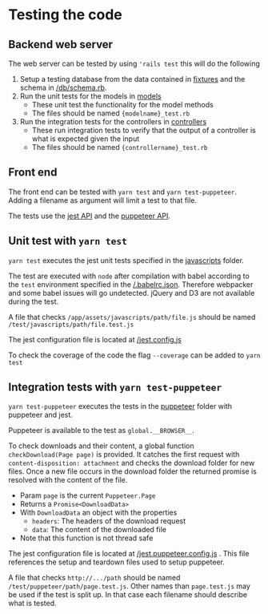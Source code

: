# Testing  the code

## Backend web server

The web server can be tested by using `'rails test` this will do the following

1. Setup a testing database from the data contained in [fixtures](./fixtures) and the schema in [/db/schema.rb](/db/schema.rb).
2. Run the unit tests for the models in [models](./models)
   - These unit test the functionality for the model methods
   - The files should be named `{modelname}_test.rb`
3. Run the integration tests for the controllers in [controllers](./controllers)
   - These run integration tests to verify that the output of a controller is what is expected given the input
   - The files should be named `{controllername}_test.rb`

## Front end

The front end can be tested with `yarn test`  and `yarn test-puppeteer`. Adding a filename as argument will limit a test to that file.

The tests use the [jest API](https://facebook.github.io/jest/docs/en/api.html) and the [puppeteer API](https://github.com/GoogleChrome/puppeteer/blob/master/docs/api.md).

## Unit test with `yarn test`

`yarn test` executes the jest unit tests specified in the [javascripts](./javascripts) folder.

The test are executed with `node`  after compilation with babel according to the `test` environment specified in the [/.babelrc.json](/.babelrc.json). Therefore webpacker and some babel issues will go undetected. jQuery and D3 are not available during the test.

A file that checks `/app/assets/javascripts/path/file.js` should be named `/test/javascripts/path/file.test.js`

The jest configuration file is located at [/jest.config.js](/jest.config.js)

To check the coverage of the code the flag  `--coverage`  can be added to `yarn test`

## Integration tests with `yarn test-puppeteer`

`yarn test-puppeteer` executes the tests in the [puppeteer](./puppeteer) folder with puppeteer and jest.

Puppeteer is available to the test as `global.__BROWSER__`.

To check downloads and their content, a global function `checkDownload(Page page)` is provided.  It catches the first request with `content-disposition: attachment` and checks the download folder for new files. Once a new file occurs in the download folder the returned promise is resolved with the content of the file.

- Param `page` is the current  `Puppeteer.Page`
- Returns a `Promise<DownloadData>`
- With `DownloadData` an object with the properties
  - `headers`: The headers of the download request
  - `data`:  The content of the downloaded file
- Note that this function is not thread safe



The jest configuration file is located at [/jest.puppeteer.config.js](/jest.puppeteer.config.js) . This file references the setup and teardown files used to setup puppeteer.



A file that checks `http://.../path` should be named `/test/puppeteer/path/page.test.js`. Other names than `page.test.js` may be used if the test is split up. In that case each filename should describe what is tested.

